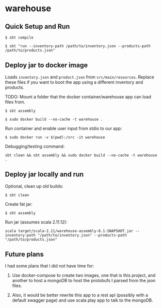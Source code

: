 # warehouse

## Quick Setup and Run
`$ sbt compile`

`$ sbt "run --inventory-path /path/to/inventory.json --products-path /path/to/products.json"`

## Deploy jar to docker image
Loads `inventory.json` and `product.json` from `src/main/resources`.
Replace these files if you want to boot the app using a different inventory and products.

TODO: Mount a folder that the docker container/warehouse app can load files from.

`$ sbt assembly`

`$ sudo docker build --no-cache -t warehouse .`

Run container and enable user input from stdio to our app:

`$ sudo docker run -v $(pwd):/src -it warehouse`

Debugging/testing command:

`sbt clean && sbt assembly && sudo docker build --no-cache -t warehouse .`

## Deploy jar locally and run
Optional, clean up old builds:

`$ sbt clean`

Create fat jar:

`$ sbt assembly`

Run jar (assumes scala 2.11.12):

`scala target/scala-2.11/warehouse-assembly-0.1-SNAPSHOT.jar --inventory-path "/path/to/inventory.json" --products-path "/path/to/products.json"
`

## Future plans
I had some plans that I did not have time for:

1. Use docker-compose to create two images, one that is this project, and another to host a mongoDB to host the protobufs I parsed from the json files.

2. Also, it would be better rewrite this app to a rest api (possibly with a default swagger page) and use scala play app to talk to the mongoDB.
